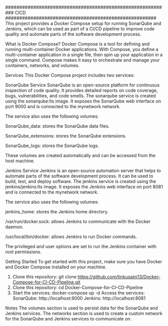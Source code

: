 ###########################################################   CICD    ######################################################
This project provides a Docker Compose setup for running SonarQube and Jenkins, which can be used as part of a CI/CD pipeline to improve code quality and automate parts of the software development process.

What is Docker Compose?
Docker Compose is a tool for defining and running multi-container Docker applications. With Compose, you define a multi-container application in a single file, then spin up your application in a single command. Compose makes it easy to orchestrate and manage your containers, networks, and volumes.

Services
This Docker Compose project includes two services:

SonarQube Service
SonarQube is an open-source platform for continuous inspection of code quality. It provides detailed reports on code coverage, bugs, vulnerabilities, and code smells. The sonarqube service is created using the sonarqube:lts image. It exposes the SonarQube web interface on port 9000 and is connected to the mynetwork network.

The service also uses the following volumes:

SonarQube_data: stores the SonarQube data files.

SonarQube_extensions: stores the SonarQube extensions.

SonarQube_logs: stores the SonarQube logs.

These volumes are created automatically and can be accessed from the host machine.

Jenkins Service
Jenkins is an open-source automation server that helps to automate parts of the software development process. It can be used to build, test, and deploy software. The jenkins service is created using the jenkins/jenkins:lts image. It exposes the Jenkins web interface on port 8081 and is connected to the mynetwork network.

The service also uses the following volumes:

jenkins_home: stores the Jenkins home directory.

/var/run/docker.sock: allows Jenkins to communicate with the Docker daemon.

/usr/local/bin/docker: allows Jenkins to run Docker commands.

The privileged and user options are set to run the Jenkins container with root permissions.

Getting Started
To get started with this project, make sure you have Docker and Docker Compose installed on your machine.

1. Clone this repository:
git clone  https://github.com/tinkusaini13/Docker-Compose-for-CI-CD-Pipeline.git
1. Clone this repository:
cd Docker-Compose-for-CI-CD-Pipeline
2. Start the services:
docker-compose up -d
Access the services:
SonarQube: http://localhost:9000
Jenkins: http://localhost:8081

Notes
The volumes section is used to persist data for the SonarQube and Jenkins services. The networks section is used to create a custom network for the SonarQube and Jenkins services to communicate on.
